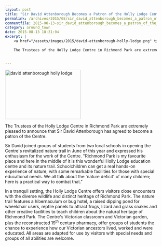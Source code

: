 ```yaml
---
layout: post
title: "Sir David Attenborough Becomes a Patron of the Holly Lodge Centre"
permalink: /archives/2015/08/sir_david_attenborough_becomes_a_patron_of_the_hol.html
commentfile: 2015-08-13-sir_david_attenborough_becomes_a_patron_of_the_hol
category: around_town
date: 2015-08-13 18:31:04
excerpt: |
    <a href="/assets/images/2015/david-attenborough-holly-lodge.png" title="See larger version of - david attenborough holly lodge"><img src="/assets/images/2015/david-attenborough-holly-lodge_thumb.png" width="150" height="98" alt="david attenborough holly lodge" class="photo right" /></a>
    
    The Trustees of the Holly Lodge Centre in Richmond Park are extremely pleased to announce that Sir David Attenborough has agreed to become a patron of the Centre.
    

---
```


<a href="/assets/images/2015/david-attenborough-holly-lodge.png" title="See larger version of - david attenborough holly lodge"><img src="/assets/images/2015/david-attenborough-holly-lodge_thumb.png" width="250" height="163" alt="david attenborough holly lodge" class="photo right" /></a>

The Trustees of the Holly Lodge Centre in Richmond Park are extremely pleased to announce that Sir David Attenborough has agreed to become a patron of the Centre.

Sir David joined groups of students from two local schools in opening the Centre's revitalized nature trail in June of this year and expressed his enthusiasm for the work of the Centre. "Richmond Park is my favourite place and here in the middle of it is this wonderful Holly Lodge education centre and its nature trail. Schoolchildren can get a real hands-on experience of nature, with some remarkable facilities for those with special educational needs. We all talk about the 'nature deficit' of many children; here is a practical way to combat that."

In a tranquil setting, the Holly Lodge Centre offers visitors close encounters with the diverse wildlife and distinct heritage of Richmond Park. The nature trail features a hibernaculum or bug hotel, a raised dipping pond for wheelchair users, reptile panels to attract frogs, lizard and grass snakes and other creative facilities to teach children about the natural heritage of Richmond Park. The Centre's Victorian classroom and Victorian garden, plus the reconstructed 19<sup>th</sup> century pharmacy, offer groups of students the chance to experience how our Victorian ancestors lived, worked and were educated. All areas are adapted for use by visitors with special needs and groups of all abilities are welcome.
